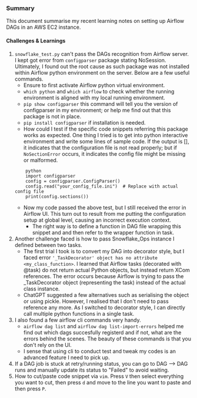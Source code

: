 ### Summary
This document summarise my recent learning notes on setting up Airflow DAGs in an AWS EC2 instance. 

#### Challenges & Learnings
1. `snowflake_test.py` can't pass the DAGs recognition from Airflow server. I kept got error from `configparser` package stating NoSession. Ultimately, I found out the root cause as such package was not installed within Airflow python environment on the server. Below are a few useful commands.
    -  Ensure to first activate Airflow python virtual environment.
    - `which python` and `which airflow` to check whether the running environment is aligned with my local running environment.
    - `pip show configparser` this command will tell you the version of configparser in my environment; or help me find out that this package is not in place.
    - `pip install configparser` if installation is needed.
    - How could I test if the specific code snippets referring this package works as expected. One thing I tried is to get into python interactive environment and write some lines of sample code. If the output is [], it indicates that the configuration file is not read properly; but if `NoSectionError` occurs, it indicates the config file might be missing or malformed.
    ```
        python
        import configparser
        config = configparser.ConfigParser()
        config.read("your_config_file.ini")  # Replace with actual config file
        print(config.sections())
    ```
    - Now my code passed the above test, but I still received the error in Airflow UI. This turn out to result from me putting the configuration setup at global level, causing an incorrect execution context. 
        - The right way is to define a function in DAG file wrapping this snippet and and then refer to the wrapper function in task.
2. Another challenge faced is how to pass Snowflake_Ops instance I defined between two tasks.
    - The first trial I took is to convert my DAG into decorator style, but I faced error `'_TaskDecorator' object has no attribute <my_class_function>`. I learned that Airflow tasks (decorated with @task) do not return actual Python objects, but instead return XCom references. The error occurs because Airflow is trying to pass the _TaskDecorator object (representing the task) instead of the actual class instance.
    - ChatGPT suggested a few alternatives such as serialising the object or using pickle. However, I realised that I don't need to pass reference any more. As I switched to decorator style, I can directly call multiple python functions in a single task. 
3. I also found a few airflow cli commands very handy. 
    - `airflow dag list` and `airflow dag list-import-errors` helped me find out which dags succesfully registerd and if not, what are the errors behind the scenes. The beauty of these commands is that you don't rely on the UI. 
    - I sense that using cli to conduct test and tweak my codes is an advanced feature I need to pick up.
4. If a DAG job is stuck at retry/running status, you can go to DAG --> DAG runs and manually update its status to "Failed" to avoid waiting.
5. How to cut/paste code snippet via `vim`. Press `V` then select everything you want to cut, then press `d` and move to the line you want to paste and then press `P`.

